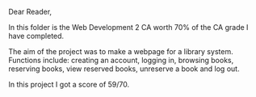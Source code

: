 Dear Reader,

In this folder is the Web Development 2 CA worth 70% of the CA grade I have completed.

The aim of the project was to make a webpage for a library system. Functions include: creating an account, logging in, browsing books, reserving books, view reserved books, unreserve a book and log out.

In this project I got a score of 59/70.
